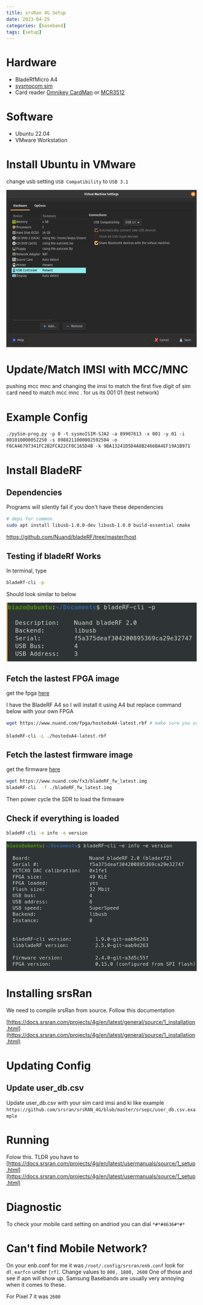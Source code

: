 ```yaml
---
title: srsRan 4G Setup
date: 2023-04-25
categories: [baseband]
tags: [setup]
---
```

# Hardware

* BladeRfMicro A4
* [sysmocom sim](https://shop.sysmocom.de/sysmoISIM-SJA2-SIM-USIM-ISIM-Card-10-pack-with-ADM-keys/sysmoISIM-SJA2-10p-adm)
* Card reader [Omnikey CardMan](https://shop.sysmocom.de/Omnikey-CardMan-6121-USB-CCID-interface-2FF-sized/cm6121) or  [MCR3512](https://www.aliexpress.us/item/2251832818004690.html?gatewayAdapt=glo2usa4itemAdapt&_randl_shipto=US)

# Software

* Ubuntu 22.04
* VMware Workstation

# Install Ubuntu in VMware

change usb setting `USB Compatibility` to `USB 3.1`

![](/assets/img/2023-04-25-20-45-36.png)

# Update/Match IMSI with MCC/MNC

pushing mcc mnc and changing the imsi to match
the first five digit of sim card need to match mcc mnc . for us its 001 01 (test network)

# Example Config

```
./pySim-prog.py -p 0 -t sysmoISIM-SJA2 -a 89907613 -x 001 -y 01 -i 001010000052250 -s 8988211000002592504 -o F6CA46797341FC2B2FCA22CF0C165D4B -k 9BA13241D5D4A8B2466BA4EF19A1B971 
```

# Install BladeRF

## Dependencies

Programs will silently fail if you don't have these dependencies

```bash
# deps for common
sudo apt install libusb-1.0.0-dev libusb-1.0.0 build-essential cmake

```

https://github.com/Nuand/bladeRF/tree/master/host

## Testing if bladeRf Works

In terminal, type

```bash
bladeRf-cli -p
```

Should look similar to below

![](/assets/img/2023-04-25-20-46-04.png)


## Fetch the lastest FPGA image
get the fpga [here](https://www.nuand.com/fpga_images/)

I have the BladeRF A4 so I will install it using A4 but replace command below with your own FPGA

```bash
wget https://www.nuand.com/fpga/hostedxA4-latest.rbf # make sure you use your fpga version

bladeRF-cli -L ./hostedxA4-latest.rbf
```

## Fetch the lastest firmware image

get the firmware [here](https://www.nuand.com/fx3_images/)

```bash
wget https://www.nuand.com/fx3/bladeRF_fw_latest.img
bladeRF-cli  -f ./bladeRF_fw_latest.img
```

Then power cycle the SDR to load the firmware

## Check if everything is loaded
```bash
bladeRF-cli -e info -e version
```

![](/assets/img/2023-04-25-20-46-33.png)

# Installing srsRan

We need to compile srsRan from source. Follow this documentation


[https://docs.srsran.com/projects/4g/en/latest/general/source/1_installation.html](https://docs.srsran.com/projects/4g/en/latest/general/source/1_installation.html)


# Updating Config

## Update user_db.csv

Update user_db.csv with your sim card imsi and ki like example `https://github.com/srsran/srsRAN_4G/blob/master/srsepc/user_db.csv.example`


# Running 

Folow this. TLDR you have to [https://docs.srsran.com/projects/4g/en/latest/usermanuals/source/1_setup.html](https://docs.srsran.com/projects/4g/en/latest/usermanuals/source/1_setup.html)

# Diagnostic

To check your mobile card setting on andriod you can dial
`*#*#4636#*#*`

# Can't find Mobile Network?

On your enb.conf for me it was `/root/.config/srsran/enb.conf` look for `dl_earfcn` under `[rf]`. Change values to `800, 1800, 2600` One of those and see if apn will show up. Samsung Basebands are usually very annoying when it comes to these.

For Pixel 7 it was `2600`
